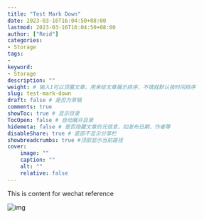```yaml
---
title: "Test Mark Down"
date: 2023-03-16T16:04:50+08:00
lastmod: 2023-03-16T16:04:50+08:00
author: ["Reid"]
categories: 
- Storage
tags: 
- 
keyword:
- Storage
description: ""
weight: # 输入1可以顶置文章，用来给文章展示排序，不填就默认按时间排序
slug: test-mark-down
draft: false # 是否为草稿
comments: true
showToc: true # 显示目录
TocOpen: false # 自动展开目录
hidemeta: false # 是否隐藏文章的元信息，如发布日期、作者等
disableShare: true # 底部不显示分享栏
showbreadcrumbs: true #顶部显示当前路径
cover:
    image: ""
    caption: ""
    alt: ""
    relative: false
---
```


This is content for wechat reference

![img](https://mmbiz.qpic.cn/mmbiz_png/VVR9iar1ILuNeOwB4d6tZicHHKP4plU4Z875WFgzGLsMqu47EKIn94hDRiaF6WX0dQILGZsDO2rVddAzHkSnqfcrw/640?wx_fmt=png&tp=webp&wxfrom=5&wx_lazy=1&wx_co=1)
